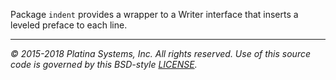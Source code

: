 Package `indent` provides a wrapper to a Writer interface that inserts a
leveled preface to each line.

---

*&copy; 2015-2018 Platina Systems, Inc. All rights reserved.
Use of this source code is governed by this BSD-style [LICENSE].*

[LICENSE]: LICENSE
